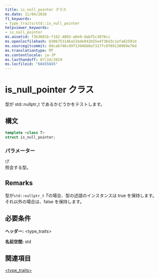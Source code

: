 ```yaml
---
title: is_null_pointer クラス
ms.date: 11/04/2016
f1_keywords:
- type_traits/std::is_null_pointer
helpviewer_keywords:
- is_null_pointer
ms.assetid: f3b3601b-f162-4803-a6e9-dabf5c3876cc
ms.openlocfilehash: b306753146a51bde842b55e4f36d3c1afa82591d
ms.sourcegitcommit: 0dcab746c49f13946b0a7317fc9769130969e76d
ms.translationtype: MT
ms.contentlocale: ja-JP
ms.lasthandoff: 07/24/2019
ms.locfileid: "68455845"
---
```

# <a name="isnullpointer-class"></a>is_null_pointer クラス

型が std::nullptr_t であるかどうかをテストします。

## <a name="syntax"></a>構文

```cpp
template <class T>
struct is_null_pointer;
```

### <a name="parameters"></a>パラメーター

*\T*\
照会する型。

## <a name="remarks"></a>Remarks

型が`std::nullptr_t` *T*の場合、型の述語のインスタンスは true を保持します。それ以外の場合は、false を保持します。

## <a name="requirements"></a>必要条件

**ヘッダー:** \<type_traits>

**名前空間:** std

## <a name="see-also"></a>関連項目

[<type_traits>](../standard-library/type-traits.md)
